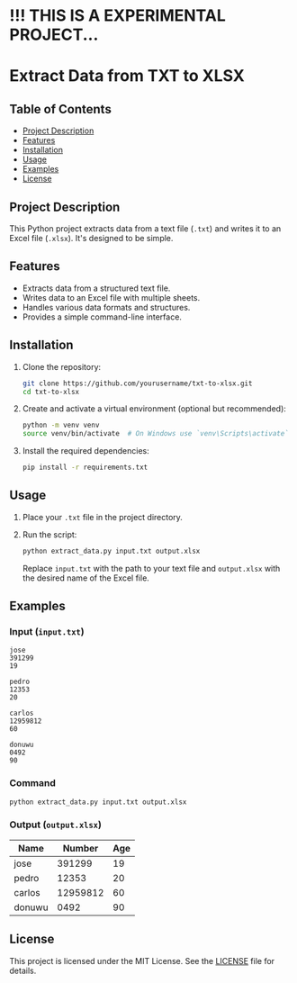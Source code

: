 # !!! THIS IS A EXPERIMENTAL PROJECT...

# Extract Data from TXT to XLSX

## Table of Contents
- [Project Description](#project-description)
- [Features](#features)
- [Installation](#installation)
- [Usage](#usage)
- [Examples](#examples)
- [License](#license)

## Project Description
This Python project extracts data from a text file (`.txt`) and writes it to an Excel file (`.xlsx`). It's designed to be simple.

## Features
- Extracts data from a structured text file.
- Writes data to an Excel file with multiple sheets.
- Handles various data formats and structures.
- Provides a simple command-line interface.

## Installation
1. Clone the repository:
   ```sh
   git clone https://github.com/yourusername/txt-to-xlsx.git
   cd txt-to-xlsx
   ```

2. Create and activate a virtual environment (optional but recommended):
   ```sh
   python -m venv venv
   source venv/bin/activate  # On Windows use `venv\Scripts\activate`
   ```

3. Install the required dependencies:
   ```sh
   pip install -r requirements.txt
   ```

## Usage
1. Place your `.txt` file in the project directory.

2. Run the script:
   ```sh
   python extract_data.py input.txt output.xlsx
   ```

   Replace `input.txt` with the path to your text file and `output.xlsx` with the desired name of the Excel file.

## Examples
### Input (`input.txt`)
```
jose
391299
19

pedro
12353
20

carlos
12959812
60

donuwu
0492
90
```

### Command
```sh
python extract_data.py input.txt output.xlsx
```

### Output (`output.xlsx`)
| Name    | Number    | Age |
|---------|-----------|-----|
| jose    | 391299    | 19  |
| pedro   | 12353     | 20  |
| carlos  | 12959812  | 60  |
| donuwu  | 0492      | 90  |


## License
This project is licensed under the MIT License. See the [LICENSE](LICENSE) file for details.
```

